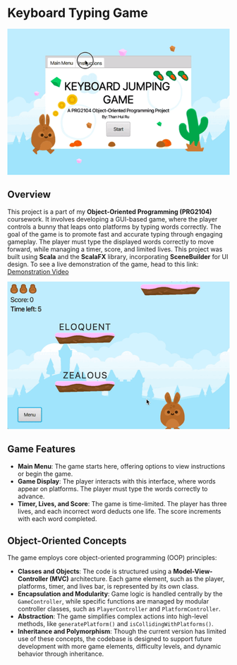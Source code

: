 # Keyboard Typing Game
![Game Main Menu](media/main-menu.gif)

## Overview
This project is a part of my **Object-Oriented Programming (PRG2104)** coursework. It involves developing a GUI-based game, where the player controls a bunny that leaps onto platforms by typing words correctly. The goal of the game is to promote fast and accurate typing through engaging gameplay. The player must type the displayed words correctly to move forward, while managing a timer, score, and limited lives. This project was built using **Scala** and the **ScalaFX** library, incorporating **SceneBuilder** for UI design. To see a live demonstration of the game, head to this link: [Demonstration Video](https://youtu.be/HAya4sCpurE)

![Game](media/game.gif)

## Game Features
- **Main Menu**: The game starts here, offering options to view instructions or begin the game.
- **Game Display**: The player interacts with this interface, where words appear on platforms. The player must type the words correctly to advance.
- **Timer, Lives, and Score**: The game is time-limited. The player has three lives, and each incorrect word deducts one life. The score increments with each word completed.

## Object-Oriented Concepts
The game employs core object-oriented programming (OOP) principles:
- **Classes and Objects**: The code is structured using a **Model-View-Controller (MVC)** architecture. Each game element, such as the player, platforms, timer, and lives bar, is represented by its own class.
- **Encapsulation and Modularity**: Game logic is handled centrally by the `GameController`, while specific functions are managed by modular controller classes, such as `PlayerController` and `PlatformController`.
- **Abstraction**: The game simplifies complex actions into high-level methods, like `generatePlatform()` and `isCollidingWithPlatforms()`.
- **Inheritance and Polymorphism**: Though the current version has limited use of these concepts, the codebase is designed to support future development with more game elements, difficulty levels, and dynamic behavior through inheritance.

